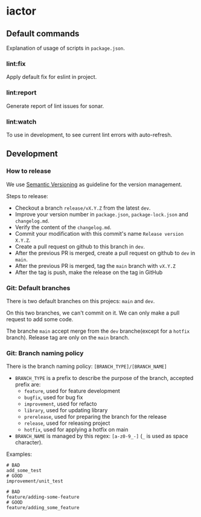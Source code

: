 # iactor

## Default commands

Explanation of usage of scripts in `package.json`.

### lint:fix

Apply default fix for eslint in project.

### lint:report

Generate report of lint issues for sonar.

### lint:watch

To use in development, to see current lint errors with auto-refresh.

## Development

### How to release

We use [Semantic Versioning](https://semver.org/spec/v2.0.0.html) as guideline for the version management.

Steps to release:
- Checkout a branch `release/vX.Y.Z` from the latest `dev`.
- Improve your version number in `package.json`, `package-lock.json` and `changelog.md`.
- Verify the content of the `changelog.md`.
- Commit your modification with this commit's name `Release version X.Y.Z`.
- Create a pull request on github to this branch in `dev`.
- After the previous PR is merged, create a pull request on github to `dev` in `main`.
- After the previous PR is merged, tag the `main` branch with `vX.Y.Z`
- After the tag is push, make the release on the tag in GitHub

### Git: Default branches

There is two default branches on this projecs: `main` and `dev`.

On this two branches, we can't commit on it. We can only make a pull request to add some code.

The branche `main` accept merge from the `dev` branche(except for a `hotfix` branch). Release tag are only on the `main` branch.

### Git: Branch naming policy

There is the branch naming policy: `[BRANCH_TYPE]/[BRANCH_NAME]`

* `BRANCH_TYPE` is a prefix to describe the purpose of the branch, accepted prefix are:
  * `feature`, used for feature development
  * `bugfix`, used for bug fix
  * `improvement`, used for refacto
  * `library`, used for updating library
  * `prerelease`, used for preparing the branch for the release
  * `release`, used for releasing project
  * `hotfix`, used for applying a hotfix on main
* `BRANCH_NAME` is managed by this regex: `[a-z0-9_-]` (`_` is used as space character).

Examples:

```
# BAD
add_some_test
# GOOD
improvement/unit_test

# BAD
feature/adding-some-feature
# GOOD
feature/adding_some_feature
```
